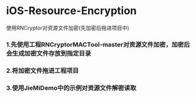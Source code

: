 # iOS-Resource-Encryption
 使用RNCryptor对资源文件加密(先加密后拖进项目中)
 
 ### 1.先使用工程RNCryptorMACTool-master对资源文件加密，加密后会生成加密文件存放到指定目录
 
 ### 2.将加密文件拖进工程项目
 
 ### 3.使用JieMiDemo中的示例对资源文件解密读取
